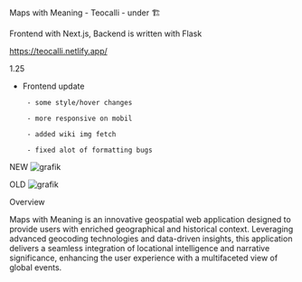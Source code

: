 Maps with Meaning - Teocalli - under 🏗️

Frontend with Next.js, Backend is written with Flask

https://teocalli.netlify.app/

1.25
 - Frontend update
    
        - some style/hover changes
        
        - more responsive on mobil
        
        - added wiki img fetch
    
        - fixed alot of formatting bugs
    

NEW
![grafik](https://github.com/Jesuslovesshiva/mapswithmeaning/assets/111922763/5a953137-aff8-4627-b2db-991f56dbd038)

OLD
![grafik](https://github.com/Jesuslovesshiva/mapswithmeaning/assets/111922763/6f357f9d-ccb6-46cb-aeb9-ae8f9fe54107)

Overview

Maps with Meaning is an innovative geospatial web application designed to provide users with enriched geographical and historical context. Leveraging advanced geocoding technologies and data-driven insights, this application delivers a seamless integration of locational intelligence and narrative significance, enhancing the user experience with a multifaceted view of global events.

